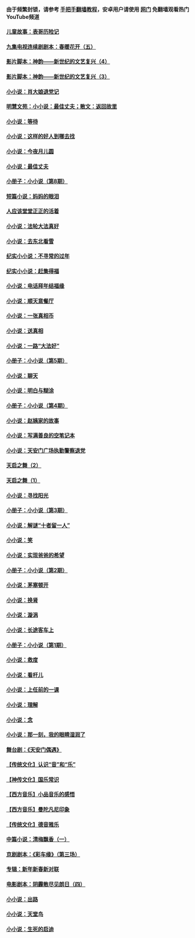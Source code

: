 #### 由于频繁封锁，请参考 [手把手翻墙教程](https://github.com/gfw-breaker/guides/wiki/)，安卓用户请使用 [网门](https://github.com/gfw-breaker/nogfw/blob/master/dl.md?t=06252200) 免翻墙观看热门YouTube频道 

#### [儿童故事：表哥历险记](../pages/328/383535.md?t=06252200) 

#### [九集电视连续剧剧本：春暖花开（五）](../pages/328/275919.md?t=06252200) 

#### [影片脚本：神韵——新世纪的文艺复兴（4）](../pages/328/266089.md?t=06252200) 

#### [影片脚本：神韵——新世纪的文艺复兴（3）](../pages/328/266087.md?t=06252200) 

#### [小小说：肖大娘退党记](../pages/328/239807.md?t=06252200) 

#### [明慧文苑：小小说：最佳丈夫；散文：返回故里](../pages/328/3439.md?t=06252200) 

#### [小小说：等待](../pages/328/223927.md?t=06252200) 

#### [小小说：这样的好人到哪去找](../pages/328/209396.md?t=06252200) 

#### [小小说：今夜月儿圆](../pages/328/193588.md?t=06252200) 

#### [小小说：最佳丈夫](../pages/328/190938.md?t=06252200) 

#### [小册子：小小说（第8期）](../pages/328/188202.md?t=06252200) 

#### [短篇小说：妈妈的眼泪](../pages/328/187712.md?t=06252200) 

#### [人应该堂堂正正的活着](../pages/328/182430.md?t=06252200) 

#### [小小说：法轮大法真好](../pages/328/174669.md?t=06252200) 

#### [小小说：去东北看雪](../pages/328/173882.md?t=06252200) 

#### [纪实小小说：不寻常的过年](../pages/328/173187.md?t=06252200) 

#### [纪实小小说：赶集得福](../pages/328/172652.md?t=06252200) 

#### [小小说：电话拜年结福缘](../pages/328/172533.md?t=06252200) 

#### [小小说：顺天意餐厅](../pages/328/170182.md?t=06252200) 

#### [小小说：一张真相币](../pages/328/169410.md?t=06252200) 

#### [小小说：送真相](../pages/328/166713.md?t=06252200) 

#### [小小说：一路“大法好”](../pages/328/162016.md?t=06252200) 

#### [小册子：小小说（第5期）](../pages/328/161131.md?t=06252200) 

#### [小小说：聊天](../pages/328/159640.md?t=06252200) 

#### [小小说：明白与糊涂](../pages/328/158101.md?t=06252200) 

#### [小册子：小小说（第4期）](../pages/328/158006.md?t=06252200) 

#### [小小说：赵姨家的故事](../pages/328/157843.md?t=06252200) 

#### [小小说：写满善良的空笔记本](../pages/328/157382.md?t=06252200) 

#### [小小说：天安门广场执勤警察退党](../pages/328/156982.md?t=06252200) 

#### [天启之舞（2）](../pages/328/153440.md?t=06252200) 

#### [天启之舞（1）](../pages/328/153439.md?t=06252200) 

#### [小小说：寻找阳光](../pages/328/153065.md?t=06252200) 

#### [小册子：小小说（第3期）](../pages/328/151715.md?t=06252200) 

#### [小小说：解谜“十者留一人”](../pages/328/148967.md?t=06252200) 

#### [小小说：笑](../pages/328/148905.md?t=06252200) 

#### [小小说：实现爸爸的希望](../pages/328/148096.md?t=06252200) 

#### [小册子：小小说（第2期）](../pages/328/147214.md?t=06252200) 

#### [小小说：茅塞顿开](../pages/328/147030.md?t=06252200) 

#### [小小说：换肾](../pages/328/146770.md?t=06252200) 

#### [小小说：漩涡](../pages/328/146683.md?t=06252200) 

#### [小小说：长途客车上](../pages/328/145076.md?t=06252200) 

#### [小册子：小小说（第1期）](../pages/328/143963.md?t=06252200) 

#### [小小说：救度](../pages/328/143927.md?t=06252200) 

#### [小小说：看杆儿](../pages/328/142137.md?t=06252200) 

#### [小小说：上任前的一课](../pages/328/140808.md?t=06252200) 

#### [小小说：理解](../pages/328/140476.md?t=06252200) 

#### [小小说：念](../pages/328/139513.md?t=06252200) 

#### [小小说：那一刻，我的眼睛湿润了](../pages/328/138476.md?t=06252200) 

#### [舞台剧：《天安门偶遇》](../pages/328/117155.md?t=06252200) 

#### [【传统文化】认识“音”和“乐”](../pages/328/108667.md?t=06252200) 

#### [【神传文化】国乐常识](../pages/328/104225.md?t=06252200) 

#### [【西方音乐】小品音乐的感悟](../pages/328/102924.md?t=06252200) 

#### [【西方音乐】曼陀凡尼印象](../pages/328/102922.md?t=06252200) 

#### [【传统文化】德音雅乐](../pages/328/102923.md?t=06252200) 

#### [中篇小说：清梅飘香（一）](../pages/328/101058.md?t=06252200) 

#### [京剧剧本：《彩车缘》（第三场）](../pages/328/96434.md?t=06252200) 

#### [专辑：新年新春新对联](../pages/328/94991.md?t=06252200) 

#### [电影剧本：阴霾散尽见朗日（四）](../pages/328/87081.md?t=06252200) 

#### [小小说：出路](../pages/328/84848.md?t=06252200) 

#### [小小说：天堂鸟](../pages/328/83084.md?t=06252200) 

#### [小小说：生死的启迪](../pages/328/70977.md?t=06252200) 

